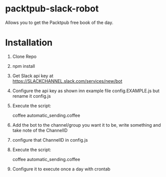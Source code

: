packtpub-slack-robot
====================

Allows you to get the Packtpub free book of the day.

Installation
============

1) Clone Repo
2) npm install
3) Get Slack api key at https://SLACKCHANNEL.slack.com/services/new/bot
4) Configure the api key as shown inn example file config.EXAMPLE.js but rename it config.js
5) Execute the script:

    coffee automatic_sending.coffee

6) Add the bot to the channel/group you want it to be, write something and take note of the ChannelID
7) configure that ChannelID in config.js
8) Execute the script:

    coffee automatic_sending.coffee

9) Configure it to execute once a day with crontab




